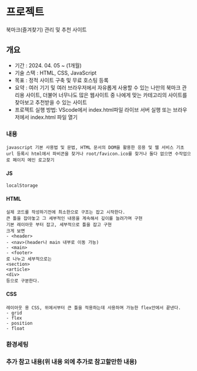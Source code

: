 <!-- [Home](..) -->

# 프로젝트
북마크(즐겨찾기) 관리 및 추천 사이트

## 개요
- 기간 : 2024. 04. 05 ~  (1개월)
- 기술 스택 : HTML, CSS, JavaScript
- 목표 : 정적 사이트 구축 및 무료 호스팅 등록
- 요약 : 여러 기기 및 여러 브라우저에서 자유롭게 사용할 수 있는 나만의 북마크 관리용 사이트, 더불어 너무나도 많은 웹사이트 중 나에게 맞는 카테고리의 사이트를 찾아보고 추천받을 수 있는 사이트
- 프로젝트 실행 방법: VScode에서 index.html파일 라이브 서버 실행 또는 브라우저에서 index.html 파일 열기
<!-- - 책 : [초보자를 위한 JavaScript 200제(고재도, 노지연 지음)](https://www.yes24.com/Product/Goods/70746749)  -->
<!-- - 링크 :  -->
<!-- - 결과 : [숫자 야구 게임 실습](./business/baseball/)
<br>
<img src="./business/baseball/index_ex.png" width="400px">
<img src="./business/baseball/game-list_ex.png" width="400px">
<img src="./business/baseball/new-game_ex.png" width="400px">
<img src="./business/baseball/game_ex.png" width="400px"> -->


### 내용
    javascript 기본 사용법 및 문법, HTML 문서의 DOM을 활용한 응용 및 웹 서비스 기초
    url 등록시 html에서 파비콘을 찾거나 root/favicon.ico를 찾거나 둘다 없으면 수작업으로 페이지 메인 로고찾기

#### JS
    localStorage

#### HTML
    실제 코드를 작성하기전에 최소한으로 구조는 잡고 시작한다.
    큰 틀을 잡아놓고 그 세부적인 내용을 계속해서 깊이를 늘려가며 구현
    기본 레이아웃 부터 잡고, 세부적으로 틀을 잡고 구현
    크게 보면
    - <header>
    - <nav>(header나 main 내부로 이동 가능)
    - <main>
    - <footer>
    로 나누고 세부적으로는
    <section>
    <article>
    <div>
    등으로 구분한다.
    

#### CSS
    레이아웃 용 CSS, 위에서부터 큰 틀을 적용하는데 사용하며 가능한 flex안에서 끝낸다.
    - grid
    - flex
    - position
    - float



### 환경세팅


### 추가 참고 내용(위 내용 외에 추가로 참고할만한 내용)

